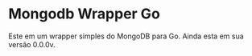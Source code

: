 # Mongodb Wrapper Go


Este em um wrapper simples do MongoDB para Go. Ainda esta em sua versão 0.0.0v.
